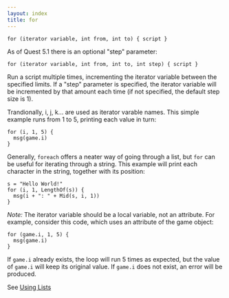 ```yaml
---
layout: index
title: for
---
```


    for (iterator variable, int from, int to) { script }

As of Quest 5.1 there is an optional "step" parameter:

    for (iterator variable, int from, int to, int step) { script }

Run a script multiple times, incrementing the iterator variable between the specified limits. If a "step" parameter is specified, the iterator variable will be incremented by that amount each time (if not specified, the default step size is 1).

Trandionally, i, j, k... are used as iterator varable names. This simple example runs from 1 to 5, printing each value in turn:

    for (i, 1, 5) {
      msg(game.i)
    }

Generally, `foreach` offers a neater way of going through a list, but `for` can be useful for iterating through a string. This example will print each character in the string, together with its position:

    s = "Hello World!"
    for (i, 1, LengthOf(s)) {
      msg(i + ": " + Mid(s, i, 1))
    }


_Note:_ The iterator variable should be a local variable, not an attribute. For example, consider this code, which uses an attribute of the game object:

    for (game.i, 1, 5) {
      msg(game.i)
    }

If `game.i` already exists, the loop will run 5 times as expected, but the value of `game.i` will keep its original value. If  `game.i` does not exist, an error will be produced.

See [Using Lists](../guides/using_lists.html)
